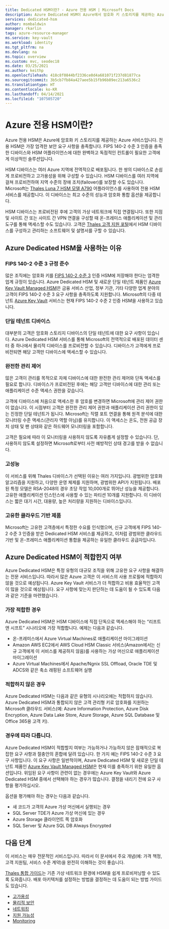 ```yaml
---
title: Dedicated HSM이란? - Azure 전용 HSM | Microsoft Docs
description: Azure Dedicated HSM이 Azure에서 암호화 키 스토리지를 제공하는 Azure 서비스인 방법을 알아봅니다.
services: dedicated-hsm
author: msmbaldwin
manager: rkarlin
tags: azure-resource-manager
ms.service: key-vault
ms.workload: identity
ms.tgt_pltfrm: na
ms.devlang: na
ms.topic: overview
ms.custom: mvc, seodec18
ms.date: 03/25/2021
ms.author: keithp
ms.openlocfilehash: 418c8f0844bf2336ce0d4a681071f237d81877ca
ms.sourcegitcommit: 3b5cb7fb84a427aee5b15fb96b89ec213a6536c2
ms.translationtype: HT
ms.contentlocale: ko-KR
ms.lasthandoff: 04/14/2021
ms.locfileid: "107505720"
---
```

# <a name="what-is-azure-dedicated-hsm"></a>Azure 전용 HSM이란?

Azure 전용 HSM은 Azure에 암호화 키 스토리지를 제공하는 Azure 서비스입니다. 전용 HSM은 가장 엄격한 보안 요구 사항을 충족합니다. FIPS 140-2 수준 3 인증을 충족한 디바이스와 HSM 어플라이언스에 대한 완벽하고 독점적인 컨트롤이 필요한 고객에게 이상적인 솔루션입니다. 

 HSM 디바이스는 여러 Azure 지역에 전역적으로 배포됩니다. 한 쌍의 디바이스로 손쉽게 프로비전하고 고가용성을 위해 구성할 수 있습니다. HSM 디바이스를 여러 지역에 걸쳐 프로비전하여 지역 수준의 장애 조치(failover)를 보장할 수도 있습니다. Microsoft는 [Thales Luna 7 HSM 모델 A790](https://cpl.thalesgroup.com/encryption/hardware-security-modules/network-hsms) 어플라이언스를 사용하여 전용 HSM 서비스를 제공합니다. 이 디바이스는 최고 수준의 성능과 암호화 통합 옵션을 제공합니다. 

HSM 디바이스는 프로비전된 후에 고객의 가상 네트워크에 직접 연결됩니다. 또한 지점 및 사이트 간 또는 사이트 간 VPN 연결을 구성할 때 온-프레미스 애플리케이션 및 관리 도구를 통해 액세스할 수도 있습니다. 고객은 [Thales 고객 지원 포털](https://supportportal.thalesgroup.com/csm)에서 HSM 디바이스를 구성하고 관리하는 소프트웨어 및 설명서를 구할 수 있습니다.

## <a name="why-use-azure-dedicated-hsm"></a>Azure Dedicated HSM을 사용하는 이유

### <a name="fips-140-2-level-3-compliance"></a>FIPS 140-2 수준 3 규정 준수

많은 조직에는 암호화 키를 [FIPS 140-2 수준 3](https://csrc.nist.gov/publications/detail/fips/140/2/final) 인증 HSM에 저장해야 한다는 엄격한 업계 규정이 있습니다. Azure Dedicated HSM 및 새로운 단일 테넌트 제품인 [Azure Key Vault Managed HSM](https://docs.microsoft.com/azure/key-vault/managed-hsm)은 금융 서비스 산업, 정부 기관, 기타 다양한 업계 분야의 고객이 FIPS 140-2 수준 3 요구 사항을 충족하도록 지원합니다. Microsoft의 다중 테넌트 [Azure Key Vault](https://docs.microsoft.com/azure/key-vault) 서비스는 현재 FIPS 140-2 수준 2 인증 HSM을 사용하고 있습니다. 

### <a name="single-tenant-devices"></a>단일 테넌트 디바이스

대부분의 고객은 암호화 스토리지 디바이스의 단일 테넌트에 대한 요구 사항이 있습니다. Azure Dedicated HSM 서비스를 통해 Microsoft의 전역적으로 배포된 데이터 센터 중 하나에서 물리적 디바이스를 프로비전할 수 있습니다. 디바이스가 고객에게 프로비전되면 해당 고객만 디바이스에 액세스할 수 있습니다.

### <a name="full-administrative-control"></a>완전한 관리 제어

많은 고객이 관리를 목적으로 자체 디바이스에 대한 완전한 관리 제어와 단독 액세스를 필요로 합니다. 디바이스가 프로비전된 후에는 해당 고객만 디바이스에 대한 관리 또는 애플리케이션 수준 액세스 권한을 갖습니다.

 고객에 디바이스에 처음으로 액세스한 후 암호를 변경하면 Microsoft에 관리 제어 권한이 없습니다. 이 시점부터 고객은 완전한 관리 제어 권한과 애플리케이션 관리 권한이 있는 진정한 단일 테넌트가 됩니다. Microsoft는 직렬 포트 연결을 통해 원격 분석에 대한 모니터링 수준 액세스(관리자 역할 아님)를 유지합니다. 이 액세스는 온도, 전원 공급 장치 상태 및 팬 상태와 같은 하드웨어 모니터링을 포함합니다. 
 
 고객은 필요에 따라 이 모니터링을 사용하지 않도록 자유롭게 설정할 수 있습니다. 단, 사용하지 않도록 설정하면 Microsoft로부터 사전 예방적인 상태 경고를 받을 수 없습니다.

### <a name="high-performance"></a>고성능

이 서비스를 위해 Thales 디바이스가 선택된 이유는 여러 가지입니다. 광범위한 암호화 알고리즘을 지원하고, 다양한 운영 체제를 지원하며, 광범위한 API가 지원됩니다. 배포된 특정 모델은 RSA-2048의 경우 초당 작업 10,000개로 뛰어난 성능을 제공합니다. 고유한 애플리케이션 인스턴스에 사용할 수 있는 파티션 10개를 지원합니다. 이 디바이스는 짧은 대기 시간, 대용량, 높은 처리량을 지원하는 디바이스입니다.

### <a name="unique-cloud-based-offering"></a>고유한 클라우드 기반 제품

Microsoft는 고유한 고객층에서 특정한 수요를 인식했으며, 신규 고객에게 FIPS 140-2 수준 3 인증을 받은 Dedicated HSM 서비스를 제공하고, 이처럼 광범위한 클라우드 기반 및 온-프레미스 애플리케이션 통합을 제공하는 유일한 클라우드 공급자입니다.

## <a name="is-azure-dedicated-hsm-right-for-you"></a>Azure Dedicated HSM이 적합한지 여부

Azure Dedicated HSM은 특정 유형의 대규모 조직을 위해 고유한 요구 사항을 해결하는 전문 서비스입니다. 따라서 많은 Azure 고객은 이 서비스의 사용 프로필에 적합하지 않을 것으로 예상됩니다. Azure Key Vault 서비스가 더 적합하고 비용 효율적인 고객이 많을 것으로 예상됩니다. 요구 사항에 맞는지 판단하는 데 도움이 될 수 있도록 다음과 같은 기준을 마련했습니다.

### <a name="best-fit"></a>가장 적합한 경우

Azure Dedicated HSM은 HSM 디바이스에 직접 단독으로 액세스해야 하는 “리프트 앤 시프트” 시나리오에 가장 적합합니다. 예제는 다음과 같습니다.

- 온-프레미스에서 Azure Virtual Machines로 애플리케이션 마이그레이션
- Amazon AWS EC2에서 AWS Cloud HSM Classic 서비스(Amazon에서는 신규 고객에게 이 서비스를 제공하지 않음)를 사용하는 가상 머신으로 애플리케이션 마이그레이션
- Azure Virtual Machines에서 Apache/Ngnix SSL Offload, Oracle TDE 및 ADCS와 같은 축소 래핑된 소프트웨어 실행 

### <a name="not-a-fit"></a>적합하지 않은 경우

Azure Dedicated HSM는 다음과 같은 유형의 시나리오에는 적합하지 않습니다. Azure Dedicated HSM과 통합되지 않은 고객 관리형 키로 암호화를 지원하는 Microsoft 클라우드 서비스(예: Azure Information Protection, Azure Disk Encryption, Azure Data Lake Store, Azure Storage, Azure SQL Database 및 Office 365용 고객 키).

### <a name="it-depends"></a>경우에 따라 다릅니다.

Azure Dedicated HSM이 적합할지 여부는 가능하거나 가능하지 않은 잠재적으로 복잡한 요구 사항과 절충안의 혼합에 달려 있습니다. 한 가지 예는 FIPS 140-2 수준 3 요구 사항입니다. 이 요구 사항은 일반적이며, Azure Dedicated HSM 및 새로운 단일 테넌트 제품인 [Azure Key Vault Managed HSM](https://docs.microsoft.com/azure/key-vault/managed-hsm)은 현재 이를 충족하기 위한 유일한 옵션입니다. 위임된 요구 사항이 관련이 없는 경우에는 Azure Key Vault와 Azure Dedicated HSM 중에서 선택해야 하는 경우가 많습니다. 결정을 내리기 전에 요구 사항을 평가하십시오.

옵션을 평가해야 하는 경우는 다음과 같습니다. 

- 새 코드가 고객의 Azure 가상 머신에서 실행되는 경우
- SQL Server TDE가 Azure 가상 머신에 있는 경우
- Azure Storage 클라이언트 쪽 암호화
- SQL Server 및 Azure SQL DB Always Encrypted

## <a name="next-steps"></a>다음 단계

이 서비스는 매우 전문적인 서비스입니다. 따라서 이 문서에서 주요 개념(예: 가격 책정, 고객 지원팀, 서비스 수준 계약)을 완전히 이해하는 것이 좋습니다. 

[Thales 통합 가이드](https://cpl.thalesgroup.com/partners/overview)는 기존 가상 네트워크 환경에 HSM을 쉽게 프로비저닝할 수 있도록 도와줍니다. 배포 아키텍처를 설정하는 방법을 결정하는 데 도움이 되는 방법 가이드도 있습니다.

* [고가용성](high-availability.md)
* [물리적 보안](physical-security.md)
* [네트워킹](networking.md)
* [지원 가능성](supportability.md)
* [Monitoring](monitoring.md)
